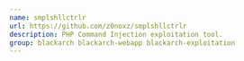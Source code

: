 ```yaml
---
name: smplshllctrlr
url: https://github.com/z0noxz/smplshllctrlr
description: PHP Command Injection exploitation tool.
group: blackarch blackarch-webapp blackarch-exploitation
---
```


